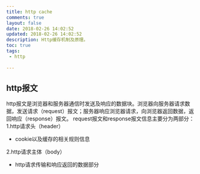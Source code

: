 ```yaml
---
title: http cache
comments: true
layout: false
date: 2018-02-26 14:02:52
updated: 2018-02-26 14:02:52
description: Http缓存机制及原理。
toc: true
tags:
 - http
 
---
```

## http报文
http报文是浏览器和服务器通信时发送及响应的数据块。浏览器向服务器请求数据，发送请求（request）报文；服务器响应浏览器请求，向浏览器返回数据，返回响应（response）报文。
request报文和response报文信息主要分为两部分：
1.http请求头（header）
 - cookie以及缓存的相关规则信息
 
2.http请求主体（body）
 - http请求传输和响应返回的数据部分